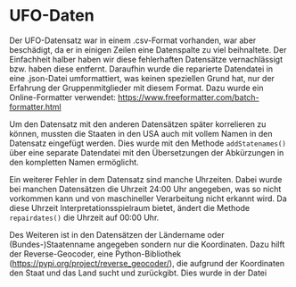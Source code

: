 # UFO-Daten
Der UFO-Datensatz war in einem .csv-Format vorhanden, war aber beschädigt, da er in einigen Zeilen eine Datenspalte zu viel beihnaltete. 
Der Einfachheit halber haben wir diese fehlerhaften Datensätze vernachlässigt bzw. haben diese entfernt. 
Daraufhin wurde die reparierte Datendatei in eine .json-Datei umformattiert, was keinen speziellen Grund hat, nur der Erfahrung der Gruppenmitglieder mit diesem Format. Dazu wurde ein Online-Formatter verwendet: https://www.freeformatter.com/batch-formatter.html

Um den Datensatz mit den anderen Datensätzen später korrelieren zu können, mussten die Staaten in den USA auch mit vollem Namen in den Datensatz eingefügt werden. Dies wurde mit den Methode ```addStatenames()``` über eine separate Datendatei mit den Übersetzungen der Abkürzungen in den kompletten Namen ermöglicht. 

Ein weiterer Fehler in dem Datensatz sind manche Uhrzeiten. Dabei wurde bei manchen Datensätzen die Uhrzeit 24:00 Uhr angegeben, was so nicht vorkommen kann und von maschineller Verarbeitung nicht erkannt wird. Da diese Uhrzeit Interpretationsspielraum bietet, ändert die Methode ```repairdates()``` die Uhrzeit auf 00:00 Uhr.

Des Weiteren ist in den Datensätzen der Ländername oder (Bundes-)Staatenname angegeben sondern nur die Koordinaten. Dazu hilft der Reverse-Geocoder, eine Python-Bibliothek (https://pypi.org/project/reverse_geocoder/), die aufgrund der Koordinaten den Staat und das Land sucht und zurückgibt. Dies wurde in der Datei
